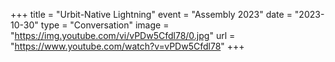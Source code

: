 +++
title = "Urbit-Native Lightning"
event = "Assembly 2023"
date = "2023-10-30"
type = "Conversation"
image = "https://img.youtube.com/vi/vPDw5Cfdl78/0.jpg"
url = "https://www.youtube.com/watch?v=vPDw5Cfdl78"
+++
